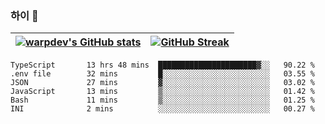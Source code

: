 
### 하이 👋
[![warpdev's GitHub stats](https://github-readme-stats.vercel.app/api?username=warpdev&show_icons=true&theme=vue-dark)](#) |[![GitHub Streak](https://github-readme-streak-stats.herokuapp.com/?user=warpdev&theme=dark)](#)
--- | --- |
<!--START_SECTION:waka-->

```text
TypeScript       13 hrs 48 mins  ██████████████████████▓░░   90.22 %
.env file        32 mins         █░░░░░░░░░░░░░░░░░░░░░░░░   03.55 %
JSON             27 mins         ▓░░░░░░░░░░░░░░░░░░░░░░░░   03.02 %
JavaScript       13 mins         ▒░░░░░░░░░░░░░░░░░░░░░░░░   01.42 %
Bash             11 mins         ▒░░░░░░░░░░░░░░░░░░░░░░░░   01.25 %
INI              2 mins          ░░░░░░░░░░░░░░░░░░░░░░░░░   00.27 %
```

<!--END_SECTION:waka-->

<!--
**warpdev/warpdev** is a ✨ _special_ ✨ repository because its `README.md` (this file) appears on your GitHub profile.

Here are some ideas to get you started:

- 🔭 I’m currently working on ...
- 🌱 I’m currently learning ...
- 👯 I’m looking to collaborate on ...
- 🤔 I’m looking for help with ...
- 💬 Ask me about ...
- 📫 How to reach me: ...
- 😄 Pronouns: ...
- ⚡ Fun fact: ...
-->
